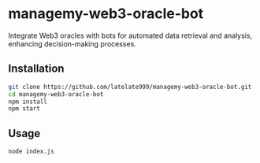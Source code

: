 # managemy-web3-oracle-bot

Integrate Web3 oracles with bots for automated data retrieval and analysis, enhancing decision-making processes.

## Installation

```bash
git clone https://github.com/latelate999/managemy-web3-oracle-bot.git
cd managemy-web3-oracle-bot
npm install
npm start
```

## Usage
```bash
node index.js
```
